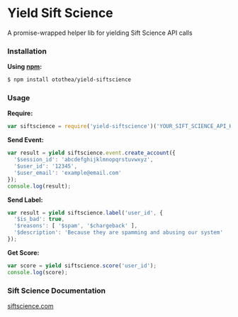 Yield Sift Science
===

A promise-wrapped helper lib for yielding Sift Science API calls

### Installation

**Using [npm](https://npmjs.org):**

```bash
$ npm install otothea/yield-siftscience
```

### Usage

**Require:**
```js
var siftscience = require('yield-siftscience')('YOUR_SIFT_SCIENCE_API_KEY');
```

**Send Event:**
```js
var result = yield siftscience.event.create_account({
  '$session_id': 'abcdefghijklmnopqrstuvwxyz',
  '$user_id': '12345',
  '$user_email': 'example@email.com'
});
console.log(result);
```

**Send Label:**
```js
var result = yield siftscience.label('user_id', {
  '$is_bad': true,
  '$reasons': [ '$spam', '$chargeback' ],
  '$description': 'Because they are spamming and abusing our system'
});
```

**Get Score:**
```js
var score = yield siftscience.score('user_id');
console.log(score);
```

### Sift Science Documentation

[siftscience.com](https://siftscience.com/docs)